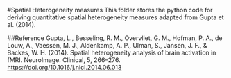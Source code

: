 #Spatial Heterogeneity measures
This folder stores the python code for deriving quantitative spatial heterogeneity measures adapted from Gupta et al. (2014).

##Reference
Gupta, L., Besseling, R. M., Overvliet, G. M., Hofman, P. A., de Louw, A., Vaessen, M. J., Aldenkamp, A. P., Ulman, S., Jansen, J. F., & Backes, W. H. (2014). Spatial heterogeneity analysis of brain activation in fMRI. NeuroImage. Clinical, 5, 266–276. https://doi.org/10.1016/j.nicl.2014.06.013

